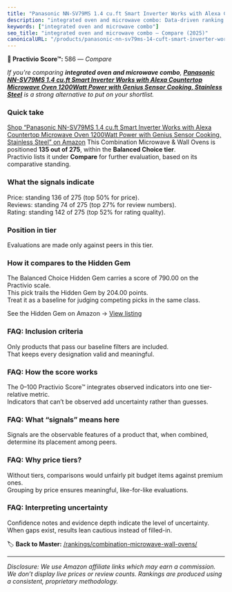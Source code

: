 ```yaml
---
title: "Panasonic NN-SV79MS 1.4 cu.ft Smart Inverter Works with Alexa Countertop Microwave Oven 1200Watt Power with Genius Sensor Cooking, Stainless Steel"
description: "integrated oven and microwave combo: Data-driven ranking using the Practivio Score™. Positioned by quality, value, demand, findability, momentum."
keywords: ["integrated oven and microwave combo"]
seo_title: "integrated oven and microwave combo — Compare (2025)"
canonicalURL: "/products/panasonic-nn-sv79ms-14-cuft-smart-inverter-works-with-alexa-countertop-microwave-oven-1200watt-power-with-genius-sensor-cooking-stainless-steel-B09JCKB28X/"
---
```


**🛒 Practivio Score™:** 586 — _Compare_


*If you're comparing **integrated oven and microwave combo**, **[Panasonic NN-SV79MS 1.4 cu.ft Smart Inverter Works with Alexa Countertop Microwave Oven 1200Watt Power with Genius Sensor Cooking, Stainless Steel](https://www.amazon.com/dp/B09JCKB28X?tag=practivio-20)** is a strong alternative to put on your shortlist.*
### Quick take
[Shop “Panasonic NN-SV79MS 1.4 cu.ft Smart Inverter Works with Alexa Countertop Microwave Oven 1200Watt Power with Genius Sensor Cooking, Stainless Steel” on Amazon](https://www.amazon.com/dp/B09JCKB28X?tag=practivio-20)
This Combination Microwave & Wall Ovens is positioned **135 out of 275**, within the **Balanced Choice tier**.  
Practivio lists it under **Compare** for further evaluation, based on its comparative standing.

### What the signals indicate
Price: standing 136 of 275 (top 50% for price).  
Reviews: standing 74 of 275 (top 27% for review numbers).  
Rating: standing 142 of 275 (top 52% for rating quality).  

### Position in tier
Evaluations are made only against peers in this tier.

### How it compares to the Hidden Gem
The Balanced Choice Hidden Gem carries a score of 790.00 on the Practivio scale.  
This pick trails the Hidden Gem by 204.00 points.  
Treat it as a baseline for judging competing picks in the same class.  

See the Hidden Gem on Amazon → [View listing](https://www.amazon.com/dp/B07JYNPTX3?tag=practivio-20)

### FAQ: Inclusion criteria
Only products that pass our baseline filters are included.  
That keeps every designation valid and meaningful.

### FAQ: How the score works
The 0–100 Practivio Score™ integrates observed indicators into one tier-relative metric.  
Indicators that can’t be observed add uncertainty rather than guesses.

### FAQ: What “signals” means here
Signals are the observable features of a product that, when combined, determine its placement among peers.

### FAQ: Why price tiers?
Without tiers, comparisons would unfairly pit budget items against premium ones.  
Grouping by price ensures meaningful, like-for-like evaluations.

### FAQ: Interpreting uncertainty
Confidence notes and evidence depth indicate the level of uncertainty.  
When gaps exist, results lean cautious instead of filled-in.

<!-- Missing template for Compare/CompareWithinPriceClass -->


🏷️ **Back to Master:** [/rankings/combination-microwave-wall-ovens/](/rankings/combination-microwave-wall-ovens/)

---
_Disclosure: We use Amazon affiliate links which may earn a commission. We don’t display live prices or review counts. Rankings are produced using a consistent, proprietary methodology._
